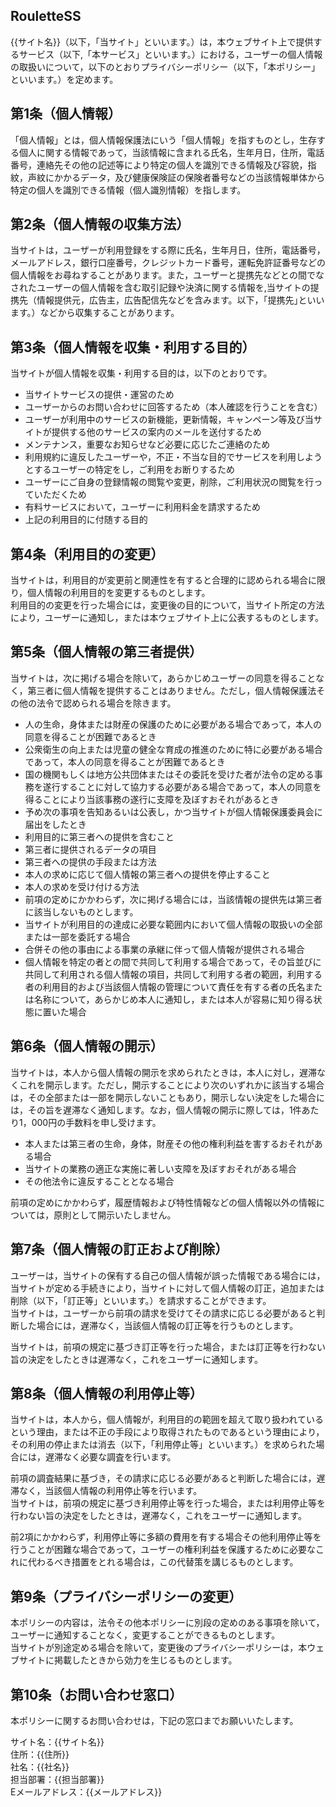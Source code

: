 ## RouletteSS

<p>{{サイト名}}（以下，「当サイト」といいます。）は，本ウェブサイト上で提供するサービス（以下,「本サービス」といいます。）における，ユーザーの個人情報の取扱いについて，以下のとおりプライバシーポリシー（以下，「本ポリシー」といいます。）を定めます。</p>
<h2>第1条（個人情報）</h2>
<p>「個人情報」とは，個人情報保護法にいう「個人情報」を指すものとし，生存する個人に関する情報であって，当該情報に含まれる氏名，生年月日，住所，電話番号，連絡先その他の記述等により特定の個人を識別できる情報及び容貌，指紋，声紋にかかるデータ，及び健康保険証の保険者番号などの当該情報単体から特定の個人を識別できる情報（個人識別情報）を指します。</p>
<h2>第2条（個人情報の収集方法）</h2>
<p>当サイトは，ユーザーが利用登録をする際に氏名，生年月日，住所，電話番号，メールアドレス，銀行口座番号，クレジットカード番号，運転免許証番号などの個人情報をお尋ねすることがあります。また，ユーザーと提携先などとの間でなされたユーザーの個人情報を含む取引記録や決済に関する情報を,当サイトの提携先（情報提供元，広告主，広告配信先などを含みます。以下，｢提携先｣といいます。）などから収集することがあります。</p>
<h2>第3条（個人情報を収集・利用する目的）</h2>
<p>当サイトが個人情報を収集・利用する目的は，以下のとおりです。</p>
<ul>
<li>当サイトサービスの提供・運営のため</li>
<li>ユーザーからのお問い合わせに回答するため（本人確認を行うことを含む）</li>
<li>ユーザーが利用中のサービスの新機能，更新情報，キャンペーン等及び当サイトが提供する他のサービスの案内のメールを送付するため</li>
<li>メンテナンス，重要なお知らせなど必要に応じたご連絡のため</li>
<li>利用規約に違反したユーザーや，不正・不当な目的でサービスを利用しようとするユーザーの特定をし，ご利用をお断りするため</li>
<li>ユーザーにご自身の登録情報の閲覧や変更，削除，ご利用状況の閲覧を行っていただくため</li>
<li>有料サービスにおいて，ユーザーに利用料金を請求するため</li>
<li>上記の利用目的に付随する目的</li>
</ul>
<h2>第4条（利用目的の変更）</h2>
<p>当サイトは，利用目的が変更前と関連性を有すると合理的に認められる場合に限り，個人情報の利用目的を変更するものとします。<br />利用目的の変更を行った場合には，変更後の目的について，当サイト所定の方法により，ユーザーに通知し，または本ウェブサイト上に公表するものとします。</p>
<h2>第5条（個人情報の第三者提供）</h2>
<p>当サイトは，次に掲げる場合を除いて，あらかじめユーザーの同意を得ることなく，第三者に個人情報を提供することはありません。ただし，個人情報保護法その他の法令で認められる場合を除きます。</p>
<ul>
<li>人の生命，身体または財産の保護のために必要がある場合であって，本人の同意を得ることが困難であるとき</li>
<li>公衆衛生の向上または児童の健全な育成の推進のために特に必要がある場合であって，本人の同意を得ることが困難であるとき</li>
<li>国の機関もしくは地方公共団体またはその委託を受けた者が法令の定める事務を遂行することに対して協力する必要がある場合であって，本人の同意を得ることにより当該事務の遂行に支障を及ぼすおそれがあるとき</li>
<li>予め次の事項を告知あるいは公表し，かつ当サイトが個人情報保護委員会に届出をしたとき</li>
<li>利用目的に第三者への提供を含むこと</li>
<li>第三者に提供されるデータの項目</li>
<li>第三者への提供の手段または方法</li>
<li>本人の求めに応じて個人情報の第三者への提供を停止すること</li>
<li>本人の求めを受け付ける方法</li>
<li>前項の定めにかかわらず，次に掲げる場合には，当該情報の提供先は第三者に該当しないものとします。</li>
<li>当サイトが利用目的の達成に必要な範囲内において個人情報の取扱いの全部または一部を委託する場合</li>
<li>合併その他の事由による事業の承継に伴って個人情報が提供される場合</li>
<li>個人情報を特定の者との間で共同して利用する場合であって，その旨並びに共同して利用される個人情報の項目，共同して利用する者の範囲，利用する者の利用目的および当該個人情報の管理について責任を有する者の氏名または名称について，あらかじめ本人に通知し，または本人が容易に知り得る状態に置いた場合</li>
</ul>
<h2>第6条（個人情報の開示）</h2>
<p>当サイトは，本人から個人情報の開示を求められたときは，本人に対し，遅滞なくこれを開示します。ただし，開示することにより次のいずれかに該当する場合は，その全部または一部を開示しないこともあり，開示しない決定をした場合には，その旨を遅滞なく通知します。なお，個人情報の開示に際しては，1件あたり1，000円の手数料を申し受けます。</p>
<ul>
<li>本人または第三者の生命，身体，財産その他の権利利益を害するおそれがある場合</li>
<li>当サイトの業務の適正な実施に著しい支障を及ぼすおそれがある場合</li>
<li>その他法令に違反することとなる場合</li>
</ul>
<p>前項の定めにかかわらず，履歴情報および特性情報などの個人情報以外の情報については，原則として開示いたしません。</p>
<h2>第7条（個人情報の訂正および削除）</h2>
<p>ユーザーは，当サイトの保有する自己の個人情報が誤った情報である場合には，当サイトが定める手続きにより，当サイトに対して個人情報の訂正，追加または削除（以下，「訂正等」といいます。）を請求することができます。<br />当サイトは，ユーザーから前項の請求を受けてその請求に応じる必要があると判断した場合には，遅滞なく，当該個人情報の訂正等を行うものとします。</p>
<p>当サイトは，前項の規定に基づき訂正等を行った場合，または訂正等を行わない旨の決定をしたときは遅滞なく，これをユーザーに通知します。</p>
<h2>第8条（個人情報の利用停止等）</h2>
<p>当サイトは，本人から，個人情報が，利用目的の範囲を超えて取り扱われているという理由，または不正の手段により取得されたものであるという理由により，その利用の停止または消去（以下，「利用停止等」といいます。）を求められた場合には，遅滞なく必要な調査を行います。</p>
<p>前項の調査結果に基づき，その請求に応じる必要があると判断した場合には，遅滞なく，当該個人情報の利用停止等を行います。<br />当サイトは，前項の規定に基づき利用停止等を行った場合，または利用停止等を行わない旨の決定をしたときは，遅滞なく，これをユーザーに通知します。</p>
<p>前2項にかかわらず，利用停止等に多額の費用を有する場合その他利用停止等を行うことが困難な場合であって，ユーザーの権利利益を保護するために必要なこれに代わるべき措置をとれる場合は，この代替策を講じるものとします。</p>
<h2>第9条（プライバシーポリシーの変更）</h2>
<p>本ポリシーの内容は，法令その他本ポリシーに別段の定めのある事項を除いて，ユーザーに通知することなく，変更することができるものとします。<br />当サイトが別途定める場合を除いて，変更後のプライバシーポリシーは，本ウェブサイトに掲載したときから効力を生じるものとします。</p>
<h2>第10条（お問い合わせ窓口）</h2>
<p>本ポリシーに関するお問い合わせは，下記の窓口までお願いいたします。</p>
<p>サイト名：{{サイト名}}<br>
住所：{{住所}}<br>
社名：{{社名}}<br>
担当部署：{{担当部署}}<br>
Eメールアドレス：{{メールアドレス}}</p>


